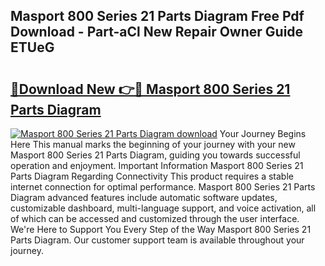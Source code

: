 ## Masport 800 Series 21 Parts Diagram Free Pdf Download - Part-aCl New Repair Owner Guide ETUeG

# <h2><a href="http://dfsvr4a.blite.top/?on=Masport+800+Series+21+Parts+Diagram">🔗Download New 👉🔴 Masport 800 Series 21 Parts Diagram</a></h2>

[![Masport 800 Series 21 Parts Diagram download](https://i.imgur.com/lujVjoI.png)](http://dfsvr4a.blite.top/?on=Masport+800+Series+21+Parts+Diagram)
Your Journey Begins Here This manual marks the beginning of your journey with your new Masport 800 Series 21 Parts Diagram, guiding you towards successful operation and enjoyment. Important Information Masport 800 Series 21 Parts Diagram Regarding Connectivity This product requires a stable internet connection for optimal performance. Masport 800 Series 21 Parts Diagram advanced features include automatic software updates, customizable dashboard, multi-language support, and voice activation, all of which can be accessed and customized through the user interface. We're Here to Support You Every Step of the Way Masport 800 Series 21 Parts Diagram. Our customer support team is available throughout your journey.
